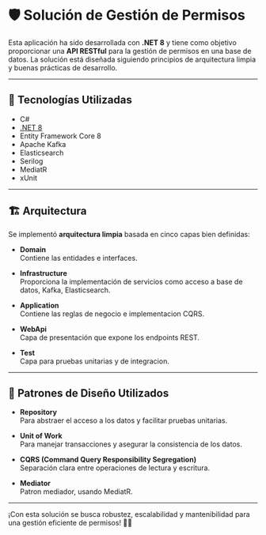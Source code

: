 # 🛡️ Solución de Gestión de Permisos

Esta aplicación ha sido desarrollada con **.NET 8** y tiene como objetivo proporcionar una **API RESTful** para la gestión de permisos en una base de datos. La solución está diseñada siguiendo principios de arquitectura limpia y buenas prácticas de desarrollo.

---

## 🚀 Tecnologías Utilizadas

- C#
- [.NET 8](https://dotnet.microsoft.com/en-us/download/dotnet/8.0)
- Entity Framework Core 8
- Apache Kafka
- Elasticsearch
- Serilog
- MediatR
- xUnit

---

## 🏗️ Arquitectura

Se implementó **arquitectura limpia** basada en cinco capas bien definidas:

- **Domain**  
  Contiene las entidades e interfaces.

- **Infrastructure**  
  Proporciona la implementación de servicios como acceso a base de datos, Kafka, Elasticsearch.

- **Application**  
  Contiene las reglas de negocio e implementacion CQRS.

- **WebApi**  
  Capa de presentación que expone los endpoints REST.
  
- **Test**  
  Capa para pruebas unitarias y de integracion.
  
---

## 🧩 Patrones de Diseño Utilizados

- **Repository**  
  Para abstraer el acceso a los datos y facilitar pruebas unitarias.

- **Unit of Work**  
  Para manejar transacciones y asegurar la consistencia de los datos.

- **CQRS (Command Query Responsibility Segregation)**  
  Separación clara entre operaciones de lectura y escritura.
 
- **Mediator**  
  Patron mediador, usando MediatR.

---

¡Con esta solución se busca robustez, escalabilidad y mantenibilidad para una gestión eficiente de permisos! 💼🔐
